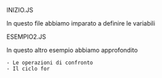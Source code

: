INIZIO.JS

In questo file abbiamo imparato a definire le variabili 

ESEMPIO2.JS

In questo altro esempio abbiamo approfondito
  
    - Le operazioni di confronto 
    - Il ciclo for
